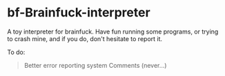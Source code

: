 # bf-Brainfuck-interpreter
A toy interpreter for brainfuck. Have fun running some programs, or trying to crash mine, and if you do,
don't hesitate to report it.

To do:
> Better error reporting system
> Comments (never...)
